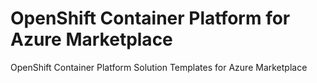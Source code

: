 # OpenShift Container Platform for Azure Marketplace
OpenShift Container Platform Solution Templates for Azure Marketplace
